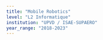 ```yaml
---
title: "Mobile Robotics"
level: "L2 Informatique"
institution: "UPVD / ISAE-SUPAERO"
year_range: "2018-2023"
---
```

